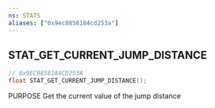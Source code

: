 ```yaml
---
ns: STATS
aliases: ["0x9ec8858184cd253a"]
---
```

## STAT_GET_CURRENT_JUMP_DISTANCE

```c
// 0x9EC8858184CD253A
float STAT_GET_CURRENT_JUMP_DISTANCE();
```

PURPOSE Get the current value of the jump distance

